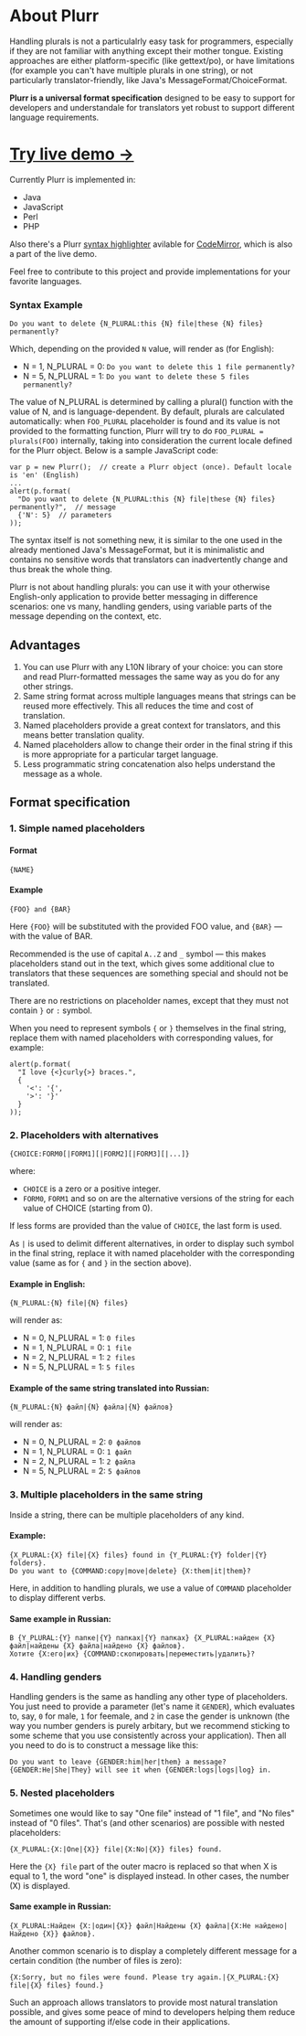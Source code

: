 About Plurr
===========

Handling plurals is not a particulalrly easy task for programmers, especially if
they are not familiar with anything except their mother tongue. Existing
approaches are either platform-specific (like gettext/po), or have limitations
(for example you can't have multiple plurals in one string), or not particularly
translator-friendly, like Java's MessageFormat/ChoiceFormat.

**Plurr is a universal format specification** designed to be easy to support for
developers and understandale for translators yet robust to support different
language requirements.

[Try live demo &rarr;](http://iafan.github.io/plurr-demo/)
===============

Currently Plurr is implemented in:

  * Java
  * JavaScript
  * Perl
  * PHP

Also there's a Plurr [syntax highlighter](https://github.com/iafan/Plurr/tree/master/demo/js/codemirror/mode/plurr) avilable for [CodeMirror](http://codemirror.net/),
which is also a part of the live demo.

Feel free to contribute to this project and provide implementations for your
favorite languages.

### Syntax Example

    Do you want to delete {N_PLURAL:this {N} file|these {N} files} permanently?

Which, depending on the provided `N` value, will render as (for English):

  * N = 1, N_PLURAL = 0: `Do you want to delete this 1 file permanently?`
  * N = 5, N_PLURAL = 1: `Do you want to delete these 5 files permanently?`

The value of N_PLURAL is determined by calling a plural() function with the
value of N, and is language-dependent. By default, plurals are calculated
automatically: when `FOO_PLURAL` placeholder is found and its value is not
provided to the formatting function, Plurr will try to do
`FOO_PLURAL = plurals(FOO)` internally, taking into consideration the current
locale defined for the Plurr object. Below is a sample JavaScript code:

    var p = new Plurr();  // create a Plurr object (once). Default locale is 'en' (English)
    ...
    alert(p.format(
      "Do you want to delete {N_PLURAL:this {N} file|these {N} files} permanently?",  // message
      {'N': 5}  // parameters
    ));

The syntax itself is not something new, it is similar to the one used in the
already mentioned Java's MessageFormat, but it is minimalistic and contains no
sensitive words that translators can inadvertently change and thus break the
whole thing.

Plurr is not about handling plurals: you can use it with your otherwise
English-only application to provide better messaging in difference scenarios:
one vs many, handling genders, using variable parts of the message depending
on the context, etc.

Advantages
----------

 1. You can use Plurr with any L10N library of your choice: you can store and
    read Plurr-formatted messages the same way as you do for any other strings.
 2. Same string format across multiple languages means that strings can be
    reused more effectively. This all reduces the time and cost of translation.
 3. Named placeholders provide a great context for translators, and this means
    better translation quality.
 4. Named placeholders allow to change their order in the final string if this
    is more appropriate for a particular target language.
 5. Less programmatic string concatenation also helps understand the message as
    a whole.

Format specification
--------------------

### 1. Simple named placeholders

#### Format

    {NAME}

#### Example

    {FOO} and {BAR}

Here `{FOO}` will be substituted with the provided FOO value, and `{BAR}` —
with the value of BAR.


Recommended is the use of capital `A..Z` and `_` symbol — this makes
placeholders stand out in the text, which gives some additional clue to
translators that these sequences are something special and should not be
translated.

There are no restrictions on placeholder names, except that they must not
contain `}` or `:` symbol.

When you need to represent symbols `{` or `}` themselves in the final string,
replace them with named placeholders with corresponding values, for example:

    alert(p.format(
      "I love {<}curly{>} braces.",
      {
        '<': '{',
        '>': '}'
      }
    ));

### 2. Placeholders with alternatives

    {CHOICE:FORM0[|FORM1][|FORM2][|FORM3][|...]}

where:

  * `CHOICE` is a zero or a positive integer.
  * `FORM0`, `FORM1` and so on are the alternative versions of the string for
    each value of CHOICE (starting from 0).

If less forms are provided than the value of `CHOICE`, the last form is used. 

As `|` is used to delimit different alternatives, in order to display such
symbol in the final string, replace it with named placeholder with the
corresponding value (same as for `{` and `}` in the section above).

#### Example in English:

    {N_PLURAL:{N} file|{N} files}

will render as:

  * N = 0, N_PLURAL = 1: `0 files`
  * N = 1, N_PLURAL = 0: `1 file`
  * N = 2, N_PLURAL = 1: `2 files`
  * N = 5, N_PLURAL = 1: `5 files`

#### Example of the same string translated into Russian:

    {N_PLURAL:{N} файл|{N} файла|{N} файлов}

will render as:

  * N = 0, N_PLURAL = 2: `0 файлов`
  * N = 1, N_PLURAL = 0: `1 файл`
  * N = 2, N_PLURAL = 1: `2 файла`
  * N = 5, N_PLURAL = 2: `5 файлов`

### 3. Multiple placeholders in the same string

Inside a string, there can be multiple placeholders of any kind.

#### Example:

    {X_PLURAL:{X} file|{X} files} found in {Y_PLURAL:{Y} folder|{Y} folders}.
    Do you want to {COMMAND:copy|move|delete} {X:them|it|them}?

Here, in addition to handling plurals, we use a value of `COMMAND` placeholder
to display different verbs.

#### Same example in Russian:

    В {Y_PLURAL:{Y} папке|{Y} папках|{Y} папках} {X_PLURAL:найден {X} файл|найдены {X} файла|найдено {X} файлов}.
    Хотите {X:его|их} {COMMAND:скопировать|переместить|удалить}?

### 4. Handling genders

Handling genders is the same as handling any other type of placeholders. You
just need to provide a parameter (let's name it `GENDER`), which evaluates to,
say, `0` for male, `1` for feemale, and `2` in case the gender is unknown (the
way you number genders is purely arbitary, but we recommend sticking to some
scheme that you use consistently across your application). Then all you need to
do is to construct a message like this:

    Do you want to leave {GENDER:him|her|them} a message?
    {GENDER:He|She|They} will see it when {GENDER:logs|logs|log} in.

### 5. Nested placeholders

Sometimes one would like to say "One file" instead of "1 file", and "No files"
instead of "0 files". That's (and other scenarios) are possible with nested
placeholders:

    {X_PLURAL:{X:|One|{X}} file|{X:No|{X}} files} found.

Here the `{X} file` part of the outer macro is replaced so that
when X is equal to 1, the word "one" is displayed instead.
In other cases, the number (X) is displayed.

#### Same example in Russian:

    {X_PLURAL:Найден {X:|один|{X}} файл|Найдены {X} файла|{X:Не найдено|Найдено {X}} файлов}.

Another common scenario is to display a completely different message for a
certain condition (the number of files is zero):

    {X:Sorry, but no files were found. Please try again.|{X_PLURAL:{X} file|{X} files} found.}

Such an approach allows translators to provide most natural translation
possible, and gives some peace of mind to developers helping them reduce the
amount of supporting if/else code in their applications.
